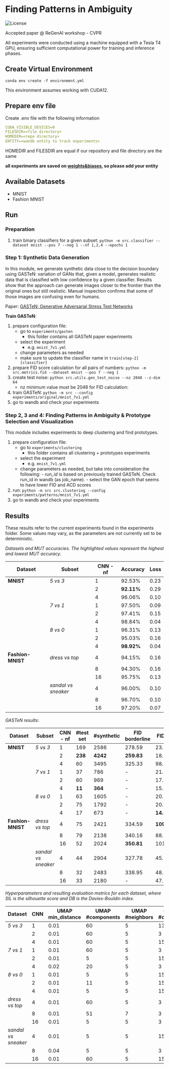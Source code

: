 # Finding Patterns in Ambiguity

![License](https://img.shields.io/static/v1?label=license&message=CC-BY-NC-ND-4.0&color=green)

Accepted paper @ ReGenAI workshop - CVPR

All experiments were conducted using a machine equipped with a Tesla T4 GPU, ensuring sufficient computational power for training and inference phases.

## Create Virtual Environment

```ssh
conda env create -f environment.yml
```

This environment assumes working with CUDA12.

## Prepare env file

Create .env file with the following information
```yaml
CUDA_VISIBLE_DEVICES=0
FILESDIR=<file directory>
HOMEDIR=<repo directory>
ENTITY=<wandb entity to track experiments>
```
HOMEDIR and FILESDIR are equal if our repository and file directory are the same

**all experiments are saved on [weights&biases](https://wandb.ai/home), so please add your entity**

## Available Datasets

- MNIST
- Fashion MNIST

## Run

### Preparation

1. train binary classifiers for a given subset: `python -m src.classifier --dataset mnist --pos 7 --neg 1 --nf 1,2,4 --epochs 1`

### Step 1: Synthetic Data Generation

In this module, we generate synthetic data close to the decision boundary using GASTeN: variation of GANs that, given a model, generates realistic data that is classiﬁed with low conﬁdence by a given classiﬁer. Results show that the approach can generate images closer to the frontier than the original ones but still realistic. Manual inspection conﬁrms that some of those images are confusing even for humans.

Paper: [GASTeN: Generative Adversarial Stress Test Networks](https://link.springer.com/epdf/10.1007/978-3-031-30047-9_8?sharing_token=XGbq9zmVBDFAEaM4r1AAp_e4RwlQNchNByi7wbcMAY55SAL6inraGCkI72KOuzssTzewKWv51v_1pft7j7WJRbiAzL0vaTmG2vf4gs1QhnZ3lV72H7zSKLWQESXZjq5-1pg77WEnt2EHZaN2b51chvHsO6TW3tiGXSVhUgy87Ts%3D)

**Train GASTeN**:

1. prepare configuration file:
    - go to `experiments/gasten`
        -  this folder contains all GASTeN paper experiments
    - select the experiment
        - e.g. `mnist_7v1.yml`
    - change parameters as needed
    - make sure to update the classifier name in `train[step-2][classifier]`
3. prepare FID score calculation for all pairs of numbers: `python -m src.metrics.fid --dataset mnist --pos 7 --neg 1`
4. create test noise: `python src.utils.gen_test_noise --nz 2048 --z-dim 64`
   - nz minimum value must be 2048 for FID calculation: 
5. train GASTeN: `python -m src --config experiments/original/mnist_7v1.yml`
6. go to wandb and check your experiments

### Step 2, 3 and 4: Finding Patterns in Ambiguity & Prototype Selection and Visualization

This module includes experiments to deep clustering and find prototypes.

1. prepare configuration file:
   - go to `experiments/clustering`
        - this folder contains all clustering + prototypes experiments
   - select the experiment
        - e.g. `mnist_7v1.yml`
   - change parameters as needed, but take into consideration the following:
         - *run_id* is based on previously trained GASTeN. Check run_id in wandb (as job_name).
         - select the GAN epoch that seems to have lower FID and ACD scores
2. run: `python -m src src.clustering --config experiments/patterns/mnist_7v1.yml`
3. go to wandb and check your experiments

## Results 

These results refer to the current experiments found in the experiments folder. Some values may vary, as the parameters are not currently set to be deterministic.

*Datasets and MUT accuracies. The highlighted values represent the highest and lowest MUT accuracy.*

| Dataset       | Subset             | CNN - nf | Accuracy  | Loss |
|---------------|--------------------|----|-----------|------|
| **MNIST**     | *5 vs 3*           | 1  | 92.53%    | 0.23 |
|               |                    | 2  | **92.11%**| 0.29 |
|               |                    | 4  | 96.06%    | 0.10 |
|               | *7 vs 1*           | 1  | 97.50%    | 0.09 |
|               |                    | 2  | 97.41%    | 0.15 |
|               |                    | 4  | 98.84%    | 0.04 |
|               | *8 vs 0*           | 1  | 96.31%    | 0.13 |
|               |                    | 2  | 95.03%    | 0.16 |
|               |                    | 4  | **98.92%**| 0.04 |
| **Fashion-MNIST** | *dress vs top* | 4  | 94.15%    | 0.16 |
|               |                    | 8  | 94.30%    | 0.16 |
|               |                    | 16 | 95.75%    | 0.13 |
|               | *sandal vs sneaker*| 4  | 96.00%    | 0.10 |
|               |                    | 8  | 96.70%    | 0.10 |
|               |                    | 16 | 97.20%    | 0.07 |

*GASTeN results*:

| Dataset        | Subset            | CNN - nf | #test set | #synthetic | FID borderline | FID all |
|----------------|-------------------|-----|-----------|------------|---------------|---------|
| **MNIST**      | *5 vs 3*          | 1   | 169       | 2586       | 278.59        | 23.02   |
|                |                   | 2   | **238**   | **4242**   | **259.83**    | 18.80   |
|                |                   | 4   | 60        | 3495       | 325.33        | 98.09   |
|                | *7 vs 1*          | 1   | 37        | 786        | -             | 21.94   |
|                |                   | 2   | 60        | 969        | -             | 17.94   |
|                |                   | 4   | **11**    | **364**    | -             | 15.43   |
|                | *8 vs 0*          | 1   | 63        | 1605       | -             | 20.84   |
|                |                   | 2   | 75        | 1792       | -             | 20.86   |
|                |                   | 4   | 17        | 673        | -             | **14.38** |
| **Fashion-MNIST** | *dress vs top* | 4   | 75        | 2421       | 334.59        | **109.82** |
|                |                   | 8   | 79        | 2138       | 340.16        | 88.58    |
|                |                   | 16  | 52        | 2024       | **350.81**    | 101.71  |
|                | *sandal vs sneaker*| 4  | 44        | 2904       | 327.78        | 45.88   |
|                |                   | 8   | 32        | 2483       | 338.95        | 48.17   |
|                |                   | 16  | 33        | 2180       | -             | 47.30   |

*Hyperparameters and resulting evaluation metrics for each dataset, where SIL is the silhouette score and DB is the Davies-Bouldin index.*

| Dataset               | CNN | UMAP min_distance | UMAP #components | UMAP #neighbors | GMM #clusters | SIL (↑) | DB (↓) |
|-----------------------|-----|-------------------|------------------|-----------------|---------------|---------|--------|
| *5 vs 3*              | 1   | 0.01              | 60               | 5               | 13            | 0.29    | 1.05   |
|                       | 2   | 0.01              | 60               | 5               | 3             | 0.32    | 1.26   |
|                       | 4   | 0.01              | 60               | 5               | 15            | **0.26**| **1.35**|
| *7 vs 1*              | 1   | 0.01              | 60               | 5               | 3             | 0.47    | 0.76   |
|                       | 2   | 0.01              | 5                | 5               | 15            | 0.39    | 0.94   |
|                       | 4   | 0.02              | 20               | 5               | 3             | **0.52**| **0.70**|
| *8 vs 0*              | 1   | 0.01              | 5                | 5               | 15            | 0.36    | 0.93   |
|                       | 2   | 0.01              | 11               | 5               | 15            | 0.31    | 1.14   |
|                       | 4   | 0.01              | 5                | 5               | 15            | 0.43    | 0.89   |
| *dress vs top*        | 4   | 0.01              | 60               | 5               | 3             | 0.47    | 0.74   |
|                       | 8   | 0.01              | 51               | 7               | 3             | 0.50    | 0.71   |
|                       | 16  | 0.01              | 5                | 5               | 3             | 0.38    | 1.14   |
| *sandal vs sneaker*   | 4   | 0.01              | 5                | 5               | 15            | 0.27    | 1.19   |
|                       | 8   | 0.04              | 5                | 5               | 3             | 0.33    | 0.96   |
|                       | 16  | 0.01              | 60               | 5               | 15            | 0.28    | 1.12   |

